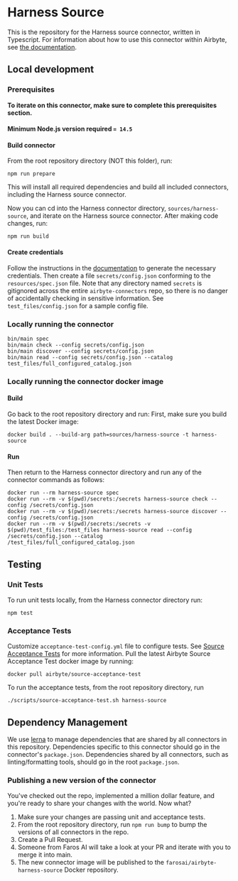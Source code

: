 # Harness Source

This is the repository for the Harness source connector, written in Typescript.
For information about how to use this connector within Airbyte, see [the
documentation](https://docs.airbyte.io/integrations/sources/harness).

## Local development

### Prerequisites
**To iterate on this connector, make sure to complete this prerequisites
section.**

#### Minimum Node.js version required `= 14.5`

#### Build connector
From the root repository directory (NOT this folder), run:
```
npm run prepare
```

This will install all required dependencies and build all included connectors,
including the Harness source connector.

Now you can cd into the Harness connector directory, `sources/harness-source`,
and iterate on the Harness source connector. After making code changes, run:
```
npm run build
```

#### Create credentials
Follow the instructions in the
[documentation](https://docs.airbyte.io/integrations/sources/harness) to
generate the necessary credentials. Then create a file `secrets/config.json`
conforming to the `resources/spec.json` file.  Note that any directory named
`secrets` is gitignored across the entire `airbyte-connectors` repo, so there is
no danger of accidentally checking in sensitive information.  See
`test_files/config.json` for a sample config file.

### Locally running the connector
```
bin/main spec
bin/main check --config secrets/config.json
bin/main discover --config secrets/config.json
bin/main read --config secrets/config.json --catalog test_files/full_configured_catalog.json
```

### Locally running the connector docker image

#### Build
Go back to the root repository directory and run:
First, make sure you build the latest Docker image:
```
docker build . --build-arg path=sources/harness-source -t harness-source
```

#### Run
Then return to the Harness connector directory and run any of the connector
commands as follows:
```
docker run --rm harness-source spec
docker run --rm -v $(pwd)/secrets:/secrets harness-source check --config /secrets/config.json
docker run --rm -v $(pwd)/secrets:/secrets harness-source discover --config /secrets/config.json
docker run --rm -v $(pwd)/secrets:/secrets -v $(pwd)/test_files:/test_files harness-source read --config /secrets/config.json --catalog /test_files/full_configured_catalog.json
```

## Testing

### Unit Tests
To run unit tests locally, from the Harness connector directory run:
```
npm test
```

### Acceptance Tests
Customize `acceptance-test-config.yml` file to configure tests. See [Source
Acceptance
Tests](https://docs.airbyte.io/connector-development/testing-connectors/source-acceptance-tests-reference)
for more information.
Pull the latest Airbyte Source Acceptance Test docker image by running:
```
docker pull airbyte/source-acceptance-test
```

To run the acceptance tests, from the root repository directory, run
```
./scripts/source-acceptance-test.sh harness-source
```

## Dependency Management
We use [lerna](https://lerna.js.org/) to manage dependencies that are shared by
all connectors in this repository. Dependencies specific to this connector
should go in the connector's `package.json`. Dependencies shared by all
connectors, such as linting/formatting tools, should go in the root
`package.json`.

### Publishing a new version of the connector
You've checked out the repo, implemented a million dollar feature, and you're
ready to share your changes with the world. Now what?
1. Make sure your changes are passing unit and acceptance tests.
1. From the root repository directory, run `npm run bump` to bump the versions
   of all connectors in the repo.
1. Create a Pull Request.
1. Someone from Faros AI will take a look at your PR and iterate with you to
   merge it into main.
1. The new connector image will be published to the
   `farosai/airbyte-harness-source` Docker repository.
